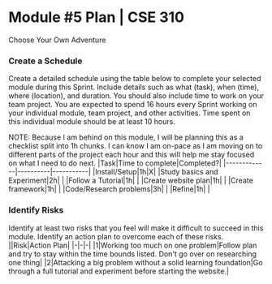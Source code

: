# Module #5 Plan | CSE 310 
Choose Your Own Adventure
### Create a Schedule
Create a detailed schedule using the table below to complete your
selected module during this Sprint. Include details such as what
(task), when (time), where (location), and duration. You should
also include time to work on your team project. You are expected
to spend 16 hours every Sprint working on your individual module,
team project, and other activities. Time spent on this individual
module should be at least 10 hours.

NOTE: Because I am behind on this module, I will be planning this as a checklist 
split into 1h chunks. I can know I am on-pace as I am moving on to different parts
of the project each hour and this will help me stay focused on what I need to do
next. 
|Task|Time to complete|Completed?|
|-------------|----------|-----------|
|Install/Setup|1h|X|
|Study basics and Experiment|2h| |
|Follow a Tutorial|1h| |
|Create website plan|1h| |
|Create framework|1h| |
|Code/Research problems|3h| |
|Refine|1h| |
### Identify Risks
Identify at least two risks that you feel will make it difficult to
succeed in this module. Identify an action plan to overcome each
of these risks.
||Risk|Action Plan|
|-|-|-|
|1|Working too much on one problem|Follow plan and try to stay within the time bounds listed. Don't go over on researching one thing|
|2|Attacking a big problem without a solid learning foundation|Go through a full tutorial and experiment before starting the website.|
<!-- Create this Markdown to a PDF and submit it. In visual
studio code you can convert this to a pdf with any one of the
extensions. -->
